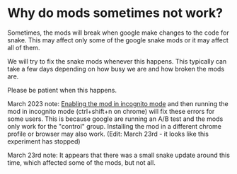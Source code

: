 # Why do mods sometimes not work?

Sometimes, the mods will break when google make changes to the code for snake.
This may affect only some of the google snake mods or it may affect all of them.

We will try to fix the snake mods whenever this happens.
This typically can take a few days depending on how busy we are and how broken the mods are.

Please be patient when this happens.

March 2023 note: [Enabling the mod in incognito mode](https://www.howtogeek.com/702123/how-to-enable-an-extension-in-chromes-incognito-mode/) and then running the mod in incognito mode (ctrl+shift+n on chrome) will fix these errors for some users. This is because google are running an A/B test and the mods only work for the "control" group. Installing the mod in a different chrome profile or browser may also work. (Edit: March 23rd - it looks like this experiment has stopped)

March 23rd note: It appears that there was a small snake update around this time, which affected some of the mods, but not all.
